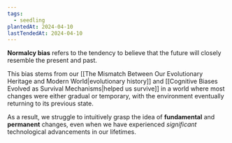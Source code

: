 ```yaml
---
tags:
  - seedling
plantedAt: 2024-04-10
lastTendedAt: 2024-04-10
---
```

**Normalcy bias** refers to the tendency to believe that the future will closely resemble the present and past.

This bias stems from our [[The Mismatch Between Our Evolutionary Heritage and Modern World|evolutionary history]] and [[Cognitive Biases Evolved as Survival Mechanisms|helped us survive]] in a world where most changes were either gradual or temporary, with the environment eventually returning to its previous state.

As a result, we struggle to intuitively grasp the idea of **fundamental** and **permanent** changes, even when we have experienced *significant* technological advancements in our lifetimes.
